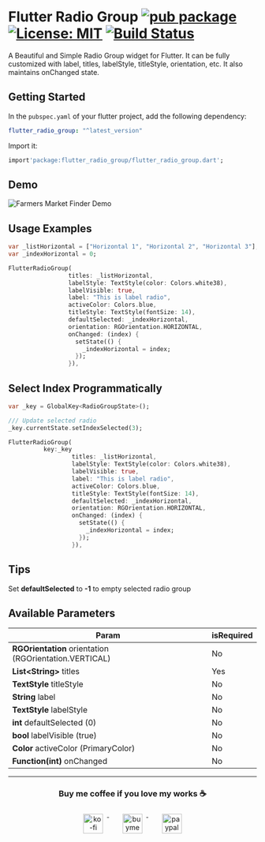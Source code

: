 # Flutter Radio Group [![pub package](https://img.shields.io/pub/v/flutter_radio_group.svg)](https://pub.dev/packages/flutter_radio_group) [![License: MIT](https://img.shields.io/badge/License-MIT-yellow.svg)](https://opensource.org/licenses/MIT)  [![Build Status](https://travis-ci.com/ukieTux/flutter_radio_group.svg?branch=main)](https://travis-ci.com/ukieTux/flutter_radio_group)
A Beautiful and Simple Radio Group widget for Flutter. It can be fully customized with label, titles, labelStyle, titleStyle, orientation, etc. It also maintains onChanged state.

  ## Getting Started
 In the `pubspec.yaml` of your flutter project, add the following dependency:
 ```yaml dependencies:
 flutter_radio_group: "^latest_version"
```
Import it:
 ```dart
 import'package:flutter_radio_group/flutter_radio_group.dart';
 ```

## Demo
 ![Farmers Market Finder Demo](https://github.com/ukieTux/flutter_radio_group/blob/main/gifs/demo.gif)

 ## Usage Examples
 ```dart
 var _listHorizontal = ["Horizontal 1", "Horizontal 2", "Horizontal 3"];
 var _indexHorizontal = 0;

 FlutterRadioGroup(
                  titles: _listHorizontal,
                  labelStyle: TextStyle(color: Colors.white38),
                  labelVisible: true,
                  label: "This is label radio",
                  activeColor: Colors.blue,
                  titleStyle: TextStyle(fontSize: 14),
                  defaultSelected: _indexHorizontal,
                  orientation: RGOrientation.HORIZONTAL,
                  onChanged: (index) {
                    setState(() {
                      _indexHorizontal = index;
                    });
                  }),
```

## Select Index Programmatically
```dart
var _key = GlobalKey<RadioGroupState>();

/// Update selected radio
_key.currentState.setIndexSelected(3);

FlutterRadioGroup(
		  key:_key
                  titles: _listHorizontal,
                  labelStyle: TextStyle(color: Colors.white38),
                  labelVisible: true,
                  label: "This is label radio",
                  activeColor: Colors.blue,
                  titleStyle: TextStyle(fontSize: 14),
                  defaultSelected: _indexHorizontal,
                  orientation: RGOrientation.HORIZONTAL,
                  onChanged: (index) {
                    setState(() {
                      _indexHorizontal = index;
                    });
                  }),
```
## Tips
Set **defaultSelected** to **-1** to empty selected radio group

  ## Available Parameters
| Param | isRequired |
|--|--|
| **RGOrientation** orientation (RGOrientation.VERTICAL) | No |
| **List<**String**>** titles | Yes |
| **TextStyle** titleStyle | No |
| **String** label | No |
| **TextStyle** labelStyle | No |
| **int** defaultSelected (0) | No |
| **bool** labelVisible (true) | No |
| **Color** activeColor (PrimaryColor) | No |
| **Function(int)** onChanged | No |

---

<h3 align="center">Buy me coffee if you love my works ☕️</h3> <p align="center">
  <a href="https://ko-fi.com/ukietux" target="_blank">
    <img src="https://help.ko-fi.com/system/photos/3604/0095/9793/logo_circle.png" alt="ko-fi" style="vertical-align:top; margin:8px" height="40">
  </a>&nbsp;&nbsp;&nbsp;&nbsp;
  <a href="https://www.buymeacoffee.com/ukieTux" target="_blank">
    <img src="https://www.buymeacoffee.com/assets/img/guidelines/download-assets-sm-2.svg" alt="buymeacoffe" style="vertical-align:top; margin:8px" height="40">
  </a>&nbsp;&nbsp;&nbsp;&nbsp;
  <a href="https://paypal.me/ukieTux" target="_blank">
    <img src="https://blog.zoom.us/wp-content/uploads/2019/08/paypal.png" alt="paypal" style="vertical-align:top; margin:8px" height="40">
</a> </p> <br><br>
